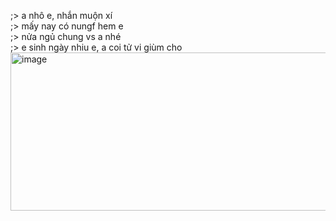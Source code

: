 ;> a nhô e, nhắn muộn xí<br>
;> mấy nay có nungf hem e<br>
;> nửa ngủ chung vs a nhé<br>
;> e sinh ngày nhiu e, a coi tử vi giùm cho<br>
<img width="1033" height="253" alt="image" src="https://github.com/user-attachments/assets/27dfd953-073e-43e7-bde6-3aca842543aa" />

